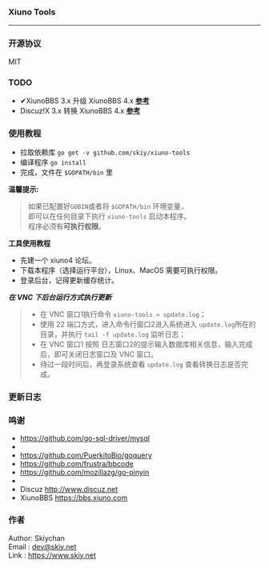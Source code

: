 ### Xiuno Tools
------

### 开源协议
MIT

### TODO
- ✔XiunoBBS 3.x 升级 XiunoBBS 4.x **[参考](https://gitee.com/xiuno/xiunobbs/blob/master/tool/xn3_to_xn4.php)**
- Discuz!X 3.x 转换 XiunoBBS 4.x **[参考](https://gitee.com/xiuno/xiunobbs/blob/master/tool/dx_to_xn4.php)**

### 使用教程
- 拉取依赖库 ```go get -v github.com/skiy/xiuno-tools```   
- 编译程序 ```go install```
- 完成，文件在 ```$GOPATH/bin``` 里

**温馨提示:**
> 如果已配置好``GOBIN``或者将 ``$GOPATH/bin`` 环境变量，   
即可以在任何目录下执行 ``xiuno-tools`` 启动本程序。   
程序必须有**可执行权限**。   

**工具使用教程**
- 先建一个 xiuno4 论坛。
- 下载本程序（选择运行平台），Linux、MacOS 需要可执行权限。
- 登录后台，记得更新缓存统计。

***在 VNC 下后台运行方式执行更新***
> - 在 VNC 窗口1执行命令 ```xiuno-tools > update.log```；
> - 使用 22 端口方式，进入命令行窗口2进入系统进入 ```update.log```所在的目录，并执行 ```tail -f update.log``` 监听日志；
> - 在 VNC 窗口1 按照 日志窗口2的提示输入数据库相关信息，输入完成后，即可关闭日志窗口及 VNC 窗口。
> - 待过一段时间后，再登录系统查看 ```update.log``` 查看转换日志是否完成。

### 更新日志

### 鸣谢
- https://github.com/go-sql-driver/mysql
- 
- https://github.com/PuerkitoBio/goquery
- https://github.com/frustra/bbcode
- https://github.com/mozillazg/go-pinyin
-
- Discuz http://www.discuz.net
- XiunoBBS https://bbs.xiuno.com

### 作者
Author: Skiychan   
Email : dev@skiy.net   
Link  : https://www.skiy.net      